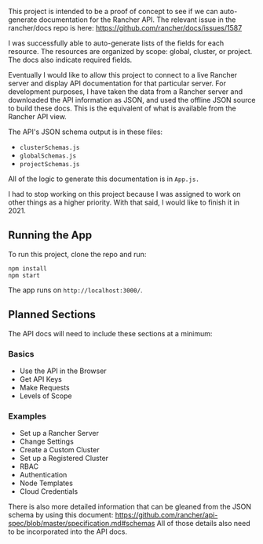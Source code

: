 This project is intended to be a proof of concept to see if we can auto-generate documentation for the Rancher API. The relevant issue in the rancher/docs repo is here: https://github.com/rancher/docs/issues/1587

I was successfully able to auto-generate lists of the fields for each resource. The resources are organized by scope: global, cluster, or project. The docs also indicate required fields.

Eventually I would like to allow this project to connect to a live Rancher server and display API documentation for that particular server. For development purposes, I have taken the data from a Rancher server and downloaded the API information as JSON, and used the offline JSON source to build these docs. This is the equivalent of what is available from the Rancher API view.

The API's JSON schema output is in these files:

- `clusterSchemas.js`
- `globalSchemas.js`
- `projectSchemas.js`

All of the logic to generate this documentation is in `App.js.`

I had to stop working on this project because I was assigned to work on other things as a higher priority. With that said, I would like to finish it in 2021.


## Running the App

To run this project, clone the repo and run:

```
npm install
npm start
```

The app runs on `http://localhost:3000/`.

## Planned Sections

The API docs will need to include these sections at a minimum:

### Basics

- Use the API in the Browser
- Get API Keys
- Make Requests
- Levels of Scope

### Examples

- Set up a Rancher Server
- Change Settings
- Create a Custom Cluster
- Set up a Registered Cluster
- RBAC
- Authentication
- Node Templates
- Cloud Credentials

There is also more detailed information that can be gleaned from the JSON schema by using this document: https://github.com/rancher/api-spec/blob/master/specification.md#schemas All of those details also need to be incorporated into the API docs.